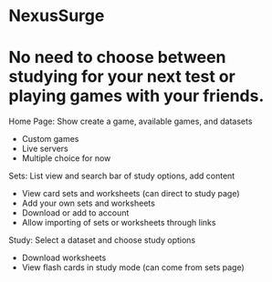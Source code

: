 # NexusSurge
# No need to choose between studying for your next test or playing games with your friends.

Home Page: Show create a game, available games, and datasets
 - Custom games 
 - Live servers 
 - Multiple choice for now

Sets: List view and search bar of study options, add content
- View card sets and worksheets (can direct to study page)
- Add your own sets and worksheets 
- Download or add to account
- Allow importing of sets or worksheets through links

Study: Select a dataset and choose study options
- Download worksheets
- View flash cards in study mode (can come from sets page)

